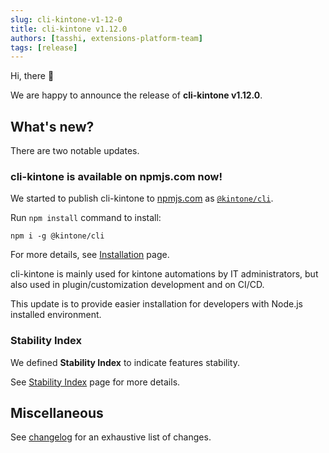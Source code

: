 ```yaml
---
slug: cli-kintone-v1-12-0
title: cli-kintone v1.12.0
authors: [tasshi, extensions-platform-team]
tags: [release]
---
```


Hi, there :wave:

We are happy to announce the release of **cli-kintone v1.12.0**.

## What's new?

There are two notable updates.

### cli-kintone is available on npmjs.com now!

We started to publish cli-kintone to [npmjs.com](https://www.npmjs.com/) as [`@kintone/cli`](https://www.npmjs.com/package/@kintone/cli).

Run `npm install` command to install:

```shell
npm i -g @kintone/cli
```

For more details, see [Installation](/guide/installation#from-npmjscom) page.

cli-kintone is mainly used for kintone automations by IT administrators, but also used in plugin/customization development and on CI/CD.

This update is to provide easier installation for developers with Node.js installed environment.

### Stability Index

We defined **Stability Index** to indicate features stability.

See [Stability Index](/#) page for more details.

## Miscellaneous

See [changelog](https://github.com/kintone/cli-kintone/blob/main/CHANGELOG.md#1120-2024-10-24) for an exhaustive list of changes.
